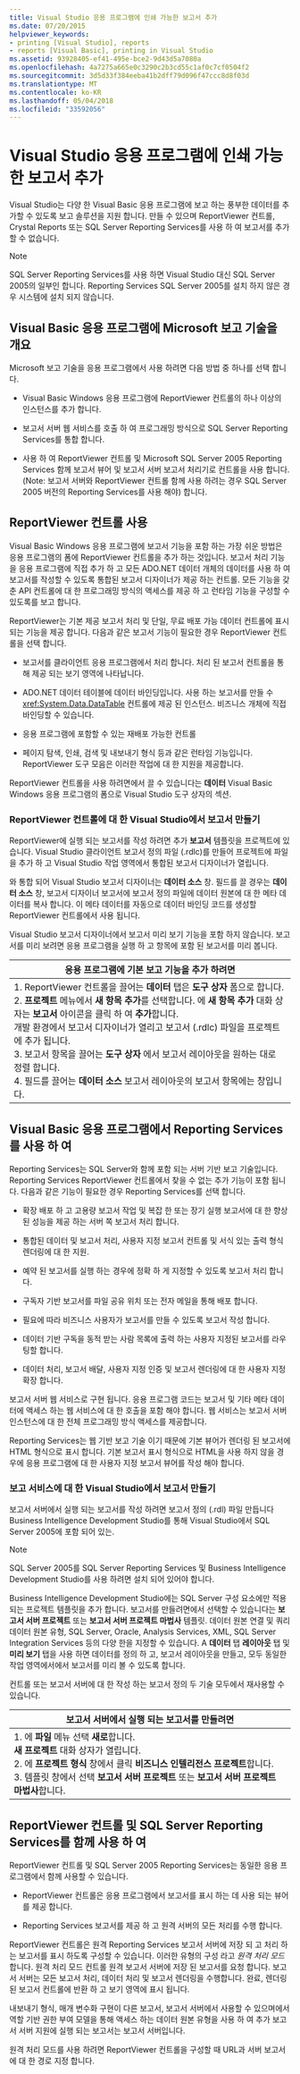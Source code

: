 ```yaml
---
title: Visual Studio 응용 프로그램에 인쇄 가능한 보고서 추가
ms.date: 07/20/2015
helpviewer_keywords:
- printing [Visual Studio], reports
- reports [Visual Basic], printing in Visual Studio
ms.assetid: 93928405-ef41-495e-bce2-9d43d5a7080a
ms.openlocfilehash: 4a7275a665e0c3290c2b3cd55c1af0c7cf0504f2
ms.sourcegitcommit: 3d5d33f384eeba41b2dff79d096f47ccc8d8f03d
ms.translationtype: MT
ms.contentlocale: ko-KR
ms.lasthandoff: 05/04/2018
ms.locfileid: "33592056"
---
```

# <a name="adding-printable-reports-to-visual-studio-applications"></a>Visual Studio 응용 프로그램에 인쇄 가능한 보고서 추가
Visual Studio는 다양 한 Visual Basic 응용 프로그램에 보고 하는 풍부한 데이터를 추가할 수 있도록 보고 솔루션을 지원 합니다. 만들 수 있으며 ReportViewer 컨트롤, Crystal Reports 또는 SQL Server Reporting Services를 사용 하 여 보고서를 추가할 수 없습니다.  
  
> [!NOTE]
>  SQL Server Reporting Services를 사용 하면 Visual Studio 대신 SQL Server 2005의 일부인 합니다. Reporting Services SQL Server 2005를 설치 하지 않은 경우 시스템에 설치 되지 않습니다.  
  
## <a name="overview-of-microsoft-reporting-technology-in-visual-basic-applications"></a>Visual Basic 응용 프로그램에 Microsoft 보고 기술을 개요  
 Microsoft 보고 기술을 응용 프로그램에서 사용 하려면 다음 방법 중 하나를 선택 합니다.  
  
-   Visual Basic Windows 응용 프로그램에 ReportViewer 컨트롤의 하나 이상의 인스턴스를 추가 합니다.  
  
-   보고서 서버 웹 서비스를 호출 하 여 프로그래밍 방식으로 SQL Server Reporting Services를 통합 합니다.  
  
-   사용 하 여 ReportViewer 컨트롤 및 Microsoft SQL Server 2005 Reporting Services 함께 보고서 뷰어 및 보고서 서버 보고서 처리기로 컨트롤을 사용 합니다. (Note: 보고서 서버와 ReportViewer 컨트롤 함께 사용 하려는 경우 SQL Server 2005 버전의 Reporting Services를 사용 해야) 합니다.  
  
## <a name="using-reportviewer-controls"></a>ReportViewer 컨트롤 사용  
 Visual Basic Windows 응용 프로그램에 보고서 기능을 포함 하는 가장 쉬운 방법은 응용 프로그램의 폼에 ReportViewer 컨트롤을 추가 하는 것입니다. 보고서 처리 기능을 응용 프로그램에 직접 추가 하 고 모든 ADO.NET 데이터 개체의 데이터를 사용 하 여 보고서를 작성할 수 있도록 통합된 보고서 디자이너가 제공 하는 컨트롤. 모든 기능을 갖춘 API 컨트롤에 대 한 프로그래밍 방식의 액세스를 제공 하 고 런타임 기능을 구성할 수 있도록를 보고 합니다.  
  
 ReportViewer는 기본 제공 보고서 처리 및 단일, 무료 배포 가능 데이터 컨트롤에 표시 되는 기능을 제공 합니다. 다음과 같은 보고서 기능이 필요한 경우 ReportViewer 컨트롤을 선택 합니다.  
  
-   보고서를 클라이언트 응용 프로그램에서 처리 합니다. 처리 된 보고서 컨트롤을 통해 제공 되는 보기 영역에 나타납니다.  
  
-   ADO.NET 데이터 테이블에 데이터 바인딩입니다. 사용 하는 보고서를 만들 수 <xref:System.Data.DataTable> 컨트롤에 제공 된 인스턴스. 비즈니스 개체에 직접 바인딩할 수 있습니다.  
  
-   응용 프로그램에 포함할 수 있는 재배포 가능한 컨트롤  
  
-   페이지 탐색, 인쇄, 검색 및 내보내기 형식 등과 같은 런타임 기능입니다. ReportViewer 도구 모음은 이러한 작업에 대 한 지원을 제공합니다.  
  
 ReportViewer 컨트롤을 사용 하려면에서 끌 수 있습니다는 **데이터** Visual Basic Windows 응용 프로그램의 폼으로 Visual Studio 도구 상자의 섹션.  
  
### <a name="creating-reports-in-visual-studio-for-reportviewer-controls"></a>ReportViewer 컨트롤에 대 한 Visual Studio에서 보고서 만들기  
 ReportViewer에 실행 되는 보고서를 작성 하려면 추가 **보고서** 템플릿을 프로젝트에 있습니다. Visual Studio 클라이언트 보고서 정의 파일 (.rdlc)를 만들어 프로젝트에 파일을 추가 하 고 Visual Studio 작업 영역에서 통합된 보고서 디자이너가 열립니다.  
  
 와 통합 되어 Visual Studio 보고서 디자이너는 **데이터 소스** 창. 필드를 끌 경우는 **데이터 소스** 창, 보고서 디자이너 보고서에 보고서 정의 파일에 데이터 원본에 대 한 메타 데이터를 복사 합니다. 이 메타 데이터를 자동으로 데이터 바인딩 코드를 생성할 ReportViewer 컨트롤에서 사용 됩니다.  
  
 Visual Studio 보고서 디자이너에서 보고서 미리 보기 기능을 포함 하지 않습니다. 보고서를 미리 보려면 응용 프로그램을 실행 하 고 항목에 포함 된 보고서를 미리 봅니다.  
  
|응용 프로그램에 기본 보고 기능을 추가 하려면|  
|---|    
|1.  ReportViewer 컨트롤을 끌어는 **데이터** 탭은 **도구 상자** 폼으로 합니다.<br />2.  **프로젝트** 메뉴에서 **새 항목 추가**를 선택합니다. 에 **새 항목 추가** 대화 상자는 **보고서** 아이콘을 클릭 하 여 **추가**합니다.<br />     개발 환경에서 보고서 디자이너가 열리고 보고서 (.rdlc) 파일을 프로젝트에 추가 됩니다.<br />3.  보고서 항목을 끌어는 **도구 상자** 에서 보고서 레이아웃을 원하는 대로 정렬 합니다.<br />4.  필드를 끌어는 **데이터 소스** 보고서 레이아웃의 보고서 항목에는 창입니다.|  
  
## <a name="using-reporting-services-in-visual-basic-applications"></a>Visual Basic 응용 프로그램에서 Reporting Services를 사용 하 여  
 Reporting Services는 SQL Server와 함께 포함 되는 서버 기반 보고 기술입니다. Reporting Services ReportViewer 컨트롤에서 찾을 수 없는 추가 기능이 포함 됩니다. 다음과 같은 기능이 필요한 경우 Reporting Services를 선택 합니다.  
  
-   확장 배포 하 고 고용량 보고서 작업 및 복잡 한 또는 장기 실행 보고서에 대 한 향상 된 성능을 제공 하는 서버 쪽 보고서 처리 합니다.  
  
-   통합된 데이터 및 보고서 처리, 사용자 지정 보고서 컨트롤 및 서식 있는 출력 형식 렌더링에 대 한 지원.  
  
-   예약 된 보고서를 실행 하는 경우에 정확 하 게 지정할 수 있도록 보고서 처리 합니다.  
  
-   구독자 기반 보고서를 파일 공유 위치 또는 전자 메일을 통해 배포 합니다.  
  
-   필요에 따라 비즈니스 사용자가 보고서를 만들 수 있도록 보고서 작성 합니다.  
  
-   데이터 기반 구독을 동적 받는 사람 목록에 출력 하는 사용자 지정된 보고서를 라우팅할 합니다.  
  
-   데이터 처리, 보고서 배달, 사용자 지정 인증 및 보고서 렌더링에 대 한 사용자 지정 확장 합니다.  
  
 보고서 서버 웹 서비스로 구현 됩니다. 응용 프로그램 코드는 보고서 및 기타 메타 데이터에 액세스 하는 웹 서비스에 대 한 호출을 포함 해야 합니다. 웹 서비스는 보고서 서버 인스턴스에 대 한 전체 프로그래밍 방식 액세스를 제공합니다.  
  
 Reporting Services는 웹 기반 보고 기술 이기 때문에 기본 뷰어가 렌더링 된 보고서에 HTML 형식으로 표시 합니다. 기본 보고서 표시 형식으로 HTML을 사용 하지 않을 경우에 응용 프로그램에 대 한 사용자 지정 보고서 뷰어를 작성 해야 합니다.  
  
### <a name="creating-reports-in-visual-studio-for-reporting-services"></a>보고 서비스에 대 한 Visual Studio에서 보고서 만들기  
 보고서 서버에서 실행 되는 보고서를 작성 하려면 보고서 정의 (.rdl) 파일 만듭니다 Business Intelligence Development Studio를 통해 Visual Studio에서 SQL Server 2005에 포함 되어 있는.  
  
> [!NOTE]
>  SQL Server 2005를 SQL Server Reporting Services 및 Business Intelligence Development Studio를 사용 하려면 설치 되어 있어야 합니다.  
  
 Business Intelligence Development Studio에는 SQL Server 구성 요소에만 적용 되는 프로젝트 템플릿을 추가 합니다. 보고서를 만들려면에서 선택할 수 있습니다는 **보고서 서버 프로젝트** 또는 **보고서 서버 프로젝트 마법사** 템플릿. 데이터 원본 연결 및 쿼리 데이터 원본 유형, SQL Server, Oracle, Analysis Services, XML, SQL Server Integration Services 등의 다양 한을 지정할 수 있습니다. A **데이터** 탭 **레이아웃** 탭 및 **미리 보기** 탭을 사용 하면 데이터를 정의 하 고, 보고서 레이아웃을 만들고, 모두 동일한 작업 영역에서에서 보고서를 미리 볼 수 있도록 합니다.  
  
 컨트롤 또는 보고서 서버에 대 한 작성 하는 보고서 정의 두 기술 모두에서 재사용할 수 있습니다.  
  
|보고서 서버에서 실행 되는 보고서를 만들려면|  
|---|    
|1.  에 **파일** 메뉴 선택 **새로**합니다.<br />     **새 프로젝트** 대화 상자가 열립니다.<br />2.  에 **프로젝트 형식** 창에서 클릭 **비즈니스 인텔리전스 프로젝트**합니다.<br />3.  템플릿 창에서 선택 **보고서 서버 프로젝트** 또는 **보고서 서버 프로젝트 마법사**합니다.|  
  
## <a name="using-reportviewer-controls-and-sql-server-reporting-services-together"></a>ReportViewer 컨트롤 및 SQL Server Reporting Services를 함께 사용 하 여  
 ReportViewer 컨트롤 및 SQL Server 2005 Reporting Services는 동일한 응용 프로그램에서 함께 사용할 수 있습니다.  
  
-   ReportViewer 컨트롤은 응용 프로그램에서 보고서를 표시 하는 데 사용 되는 뷰어를 제공 합니다.  
  
-   Reporting Services 보고서를 제공 하 고 원격 서버의 모든 처리를 수행 합니다.  
  
 ReportViewer 컨트롤은 원격 Reporting Services 보고서 서버에 저장 되 고 처리 하는 보고서를 표시 하도록 구성할 수 있습니다. 이러한 유형의 구성 라고 *원격 처리 모드*합니다. 원격 처리 모드 컨트롤 원격 보고서 서버에 저장 된 보고서를 요청 합니다. 보고서 서버는 모든 보고서 처리, 데이터 처리 및 보고서 렌더링을 수행합니다. 완료, 렌더링 된 보고서 컨트롤에 반환 하 고 보기 영역에 표시 됩니다.  
  
 내보내기 형식, 매개 변수화 구현이 다른 보고서, 보고서 서버에서 사용할 수 있으며에서 역할 기반 권한 부여 모델을 통해 액세스 하는 데이터 원본 유형을 사용 하 여 추가 보고서 서버 지원에 실행 되는 보고서는 보고서 서버입니다.  
  
 원격 처리 모드를 사용 하려면 ReportViewer 컨트롤을 구성할 때 URL과 서버 보고서에 대 한 경로 지정 합니다.
